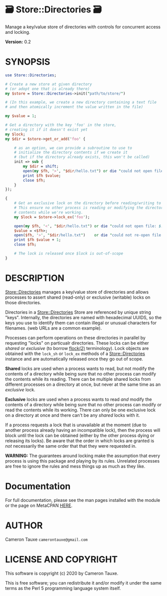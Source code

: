 # 🗃 Store::Directories 🗃

Manage a key/value store of directories with controls for
concurrent access and locking.

**Version:** 0.2

# SYNOPSIS

```perl
use Store::Directories;

# Create a new store at given directory
# (or adopt one that is already there)
my $store = Store::Directories->init("path/to/store/")

# (In this example, we create a new directory containing a text file
# and then atomically increment the value written in the file)

my $value = 1;

# Get a directory with the key 'foo' in the store,
# creating it if it doesn't exist yet
my $lock;
my $dir = $store->get_or_add('foo' {

    # as an option, we can provide a subroutine to use to
    # initialize the directory contents if we create it
    # (but if the directory already exists, this won't be called)
    init => sub {
        my $dir = shift;
        open(my $fh, '>', "$dir/hello.txt") or die "could not open file: $!";
        print $fh $value;
        close $fh;
    }
});

{
    # Get an exclusive lock on the directory before reading/writing to it.
    # This ensure no other process is reading or modifying the directory
    # contents while we're working.
    my $lock = $store->lock_ex('foo');

    open(my $fh, '<', "$dir/hello.txt") or die "could not open file: $!";
    $value = <$fh>;
    open($fh, '>', "$dir/hello.txt")    or die "could not re-open file: $!";
    print $fh $value + 1;
    close $fh;

    # The lock is released once $lock is out-of-scope
}
```

# DESCRIPTION

[Store::Directories](https://metacpan.org/pod/Store%3A%3ADirectories) manages a key/value store of directories and allows
processes to assert shared (read-only) or exclusive (writable) locks on
those directories.

Directories in a [Store::Directories](https://metacpan.org/pod/Store%3A%3ADirectories) Store are referenced by unique
string "keys". Internally, the directories are named with hexadecimal UUIDS,
so the keys you use to identify them can contain illegal or unusual characters
for filenames. (web URLs are a common example).

Processes can perform operations on these directories in parallel by requesting
"locks" on particualr directories. These locks can be either _shared_ or
_exclusive_ (to borrow [flock(2)](http://man.he.net/man2/flock) terminology). Lock objects are obtained
with the `lock_sh` or `lock_ex` methods of a [Store::Directories](https://metacpan.org/pod/Store%3A%3ADirectories) instance
and are automatically released once they go out of scope.

**Shared** locks are used when a process wants to read, but not modify the
contents of a directory while being sure that no other process can modify the
contents while its reading. There can be multiple shared locks from different
processes on a directory at once, but never at the same time as an _exclusive_
lock.

**Exclusive** locks are used when a process wants to read _and_ modify the
contents of a directory while being sure that no other process can modify
or read the contents while its working. There can only be one exclusive lock
on a directory at once and there can't be any _shared_ locks with it.

If a process requests a lock that is unavailable at the moment (due to another
process already having an incompatible lock), then the process will block until
the lock can be obtained (either by the other process dying or releasing its
locks). Be aware that the order in which locks are granted is _not_ necessarily
the same order that that they were requested in.

**WARNING:** The guarantees around locking make the assumption that every
process is using this package and playing by its rules.
Unrelated processes are free to ignore the rules and mess things up as
much as they like.

# Documentation

For full documentation, please see the man pages installed with the module
or the page on MetaCPAN [HERE](https://metacpan.org/pod/Store%3A%3ADirectories).

# AUTHOR

Cameron Tauxe `camerontauxe@gmail.com`

# LICENSE AND COPYRIGHT

This software is copyright (c) 2020 by Cameron Tauxe.

This is free software; you can redistribute it and/or modify it under
the same terms as the Perl 5 programming language system itself.
